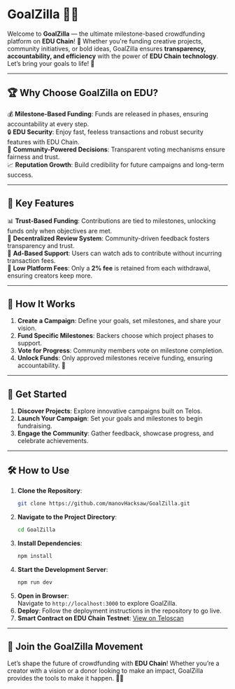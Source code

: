 # GoalZilla 🚀🐲  

Welcome to **GoalZilla** — the ultimate milestone-based crowdfunding platform on **EDU Chain**! 🎯 Whether you're funding creative projects, community initiatives, or bold ideas, GoalZilla ensures **transparency, accountability, and efficiency** with the power of **EDU Chain technology**. Let’s bring your goals to life! 🎉  

---  

## 🏆 Why Choose GoalZilla on EDU?  

💰 **Milestone-Based Funding**: Funds are released in phases, ensuring accountability at every step.  
🔒 **EDU Security**: Enjoy fast, feeless transactions and robust security features with EDU Chain.  
👥 **Community-Powered Decisions**: Transparent voting mechanisms ensure fairness and trust.  
📈 **Reputation Growth**: Build credibility for future campaigns and long-term success.  

---  

## 🔑 Key Features  

📊 **Trust-Based Funding**: Contributions are tied to milestones, unlocking funds only when objectives are met.  
🤝 **Decentralized Review System**: Community-driven feedback fosters transparency and trust.  
🎥 **Ad-Based Support**: Users can watch ads to contribute without incurring transaction fees.  
💼 **Low Platform Fees**: Only a **2% fee** is retained from each withdrawal, ensuring creators keep more.  

---  

## 🔄 How It Works  

1. **Create a Campaign**: Define your goals, set milestones, and share your vision.  
2. **Fund Specific Milestones**: Backers choose which project phases to support.  
3. **Vote for Progress**: Community members vote on milestone completion.  
4. **Unlock Funds**: Only approved milestones receive funding, ensuring accountability. 💪  

---  

## 🚀 Get Started  

1. **Discover Projects**: Explore innovative campaigns built on Telos.  
2. **Launch Your Campaign**: Set your goals and milestones to begin fundraising.  
3. **Engage the Community**: Gather feedback, showcase progress, and celebrate achievements.  

---  

## 🛠️ How to Use  

1. **Clone the Repository**:  
   ```bash  
   git clone https://github.com/manovHacksaw/GoalZilla.git  
   ```  
2. **Navigate to the Project Directory**:  
   ```bash  
   cd GoalZilla  
   ```  
3. **Install Dependencies**:  
   ```bash  
   npm install  
   ```  
4. **Start the Development Server**:  
   ```bash  
   npm run dev  
   ```  
5. **Open in Browser**:  
   Navigate to `http://localhost:3000` to explore GoalZilla.  
6. **Deploy**: Follow the deployment instructions in the repository to go live.  
7. **Smart Contract on EDU Chain Testnet**: [View on Teloscan](https://testnet.teloscan.io/address/0x7144Da8697ec83F9f820460C6498DcA90fF20901)  

---  

## 🌟 Join the GoalZilla Movement  

Let’s shape the future of crowdfunding with **EDU Chain**! Whether you’re a creator with a vision or a donor looking to make an impact, GoalZilla provides the tools to make it happen. 🐲💫

